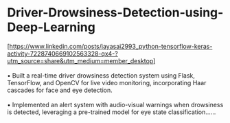 # Driver-Drowsiness-Detection-using-Deep-Learning
[https://www.linkedin.com/posts/jayasai2993_python-tensorflow-keras-activity-7228740669102563328-qx4-?utm_source=share&utm_medium=member_desktop]<br/><br/>
• Built a real-time driver drowsiness detection system using Flask, TensorFlow, and OpenCV for live video monitoring, incorporating Haar cascades for face and eye detection.<br/> <br/>• Implemented an alert system with audio-visual warnings when drowsiness is detected, leveraging a pre-trained model for eye state classification......
